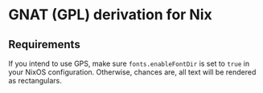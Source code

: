 # GNAT (GPL) derivation for Nix

## Requirements

If you intend to use GPS, make sure `fonts.enableFontDir` is set
to `true` in your NixOS configuration. Otherwise, chances are,
all text will be rendered as rectangulars.
